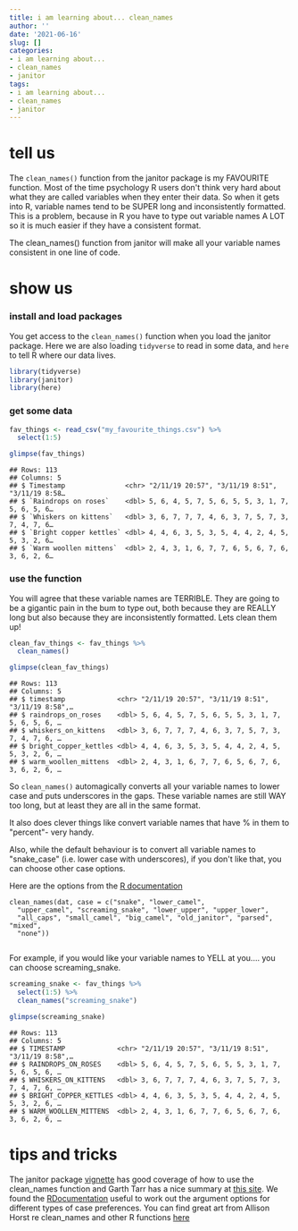 ```yaml
---
title: i am learning about... clean_names
author: ''
date: '2021-06-16'
slug: []
categories: 
- i am learning about...
- clean_names
- janitor
tags: 
- i am learning about...
- clean_names
- janitor
---
```





# tell us 

The `clean_names()` function from the janitor package is my FAVOURITE function. Most of the time psychology R users don't think very hard about what they are called variables when they enter their data. So when it gets into R, variable names tend to be SUPER long and inconsistently formatted. This is a problem, because in R you have to type out variable names A LOT so it is much easier if they have a consistent format. 

The clean_names() function from janitor will make all your variable names consistent in one line of code. 


# show us


### install and load packages

You get access to the `clean_names()` function when you load the janitor package. Here we are also loading `tidyverse` to read in some data, and `here` to tell R where our data lives. 


```r
library(tidyverse)
library(janitor)
library(here)
```

### get some data


```r
fav_things <- read_csv("my_favourite_things.csv") %>%
  select(1:5)

glimpse(fav_things)
```

```
## Rows: 113
## Columns: 5
## $ Timestamp               <chr> "2/11/19 20:57", "3/11/19 8:51", "3/11/19 8:58…
## $ `Raindrops on roses`    <dbl> 5, 6, 4, 5, 7, 5, 6, 5, 5, 3, 1, 7, 5, 6, 5, 6…
## $ `Whiskers on kittens`   <dbl> 3, 6, 7, 7, 7, 4, 6, 3, 7, 5, 7, 3, 7, 4, 7, 6…
## $ `Bright copper kettles` <dbl> 4, 4, 6, 3, 5, 3, 5, 4, 4, 2, 4, 5, 5, 3, 2, 6…
## $ `Warm woollen mittens`  <dbl> 2, 4, 3, 1, 6, 7, 7, 6, 5, 6, 7, 6, 3, 6, 2, 6…
```

### use the function 

You will agree that these variable names are TERRIBLE. They are going to be a gigantic pain in the bum to type out, both because they are REALLY long but also because they are inconsistently formatted. Lets clean them up!


```r
clean_fav_things <- fav_things %>%
  clean_names()

glimpse(clean_fav_things)
```

```
## Rows: 113
## Columns: 5
## $ timestamp             <chr> "2/11/19 20:57", "3/11/19 8:51", "3/11/19 8:58",…
## $ raindrops_on_roses    <dbl> 5, 6, 4, 5, 7, 5, 6, 5, 5, 3, 1, 7, 5, 6, 5, 6, …
## $ whiskers_on_kittens   <dbl> 3, 6, 7, 7, 7, 4, 6, 3, 7, 5, 7, 3, 7, 4, 7, 6, …
## $ bright_copper_kettles <dbl> 4, 4, 6, 3, 5, 3, 5, 4, 4, 2, 4, 5, 5, 3, 2, 6, …
## $ warm_woollen_mittens  <dbl> 2, 4, 3, 1, 6, 7, 7, 6, 5, 6, 7, 6, 3, 6, 2, 6, …
```
So `clean_names()` automagically converts all your variable names to lower case and puts underscores in the gaps. These variable names are still WAY too long, but at least they are all in the same format. 

It also does clever things like convert variable names that have % in them to "percent"- very handy. 

Also, while the default behaviour is to convert all variable names to "snake_case" (i.e. lower case with underscores), if you don't like that, you can choose other case options. 

Here are the options from the [R documentation](https://www.rdocumentation.org/packages/janitor/versions/1.2.0/topics/clean_names)

```
clean_names(dat, case = c("snake", "lower_camel",
  "upper_camel", "screaming_snake", "lower_upper", "upper_lower",
  "all_caps", "small_camel", "big_camel", "old_janitor", "parsed", "mixed",
  "none"))
  
```

For example, if you would like your variable names to YELL at you.... you can choose screaming_snake.


```r
screaming_snake <- fav_things %>%
  select(1:5) %>%
  clean_names("screaming_snake") 

glimpse(screaming_snake)
```

```
## Rows: 113
## Columns: 5
## $ TIMESTAMP             <chr> "2/11/19 20:57", "3/11/19 8:51", "3/11/19 8:58",…
## $ RAINDROPS_ON_ROSES    <dbl> 5, 6, 4, 5, 7, 5, 6, 5, 5, 3, 1, 7, 5, 6, 5, 6, …
## $ WHISKERS_ON_KITTENS   <dbl> 3, 6, 7, 7, 7, 4, 6, 3, 7, 5, 7, 3, 7, 4, 7, 6, …
## $ BRIGHT_COPPER_KETTLES <dbl> 4, 4, 6, 3, 5, 3, 5, 4, 4, 2, 4, 5, 5, 3, 2, 6, …
## $ WARM_WOOLLEN_MITTENS  <dbl> 2, 4, 3, 1, 6, 7, 7, 6, 5, 6, 7, 6, 3, 6, 2, 6, …
```


# tips and tricks

The janitor package [vignette](https://cran.r-project.org/web/packages/janitor/vignettes/janitor.html) has good coverage of how to use the clean_names function and Garth Tarr has a nice summary at [this site](https://garthtarr.github.io/meatR/janitor.html). We found the [RDocumentation](https://www.rdocumentation.org/packages/janitor/versions/1.2.0/topics/clean_names) useful to work out the argument options for different types of case preferences. You can find great art from Allison Horst re clean_names and other R functions [here](https://github.com/allisonhorst/stats-illustrations) 





